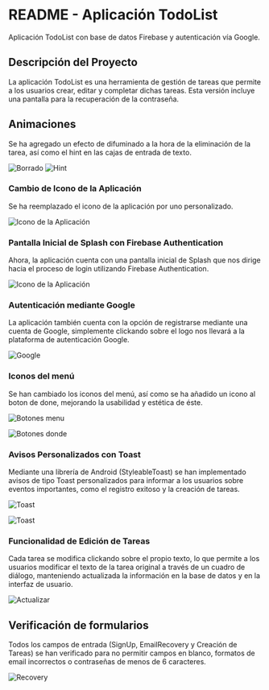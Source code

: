 # README - Aplicación TodoList 

Aplicación TodoList con base de datos Firebase y autenticación vía Google.

## Descripción del Proyecto

La aplicación TodoList es una herramienta de gestión de tareas que permite a los usuarios crear, editar y completar dichas tareas. Esta versión incluye una pantalla para la recuperación de la contraseña.

## Animaciones

Se ha agregado un efecto de difuminado a la hora de la eliminación de la tarea, así como el hint en las cajas de entrada de texto.

![Borrado](/to-do-app/imgReadme/borrado.gif)
![Hint](/to-do-app/imgReadme/hint.gif)

### Cambio de Icono de la Aplicación
Se ha reemplazado el icono de la aplicación por uno personalizado.

![Icono de la Aplicación](/to-do-app/imgReadme/appicon.png)

### Pantalla Inicial de Splash con Firebase Authentication
Ahora, la aplicación cuenta con una pantalla inicial de Splash que nos dirige hacia el proceso de login utilizando Firebase Authentication.

![Icono de la Aplicación](/to-do-app/imgReadme/splash.gif)

### Autenticación mediante Google
La aplicación también cuenta con la opción de registrarse mediante una cuenta de Google, simplemente clickando sobre el logo nos llevará a la plataforma de autenticación Google.

![Google](/to-do-app/imgReadme/google.gif)

### Iconos del menú
Se han cambiado los iconos del menú, así como se ha añadido un icono al boton de done, mejorando la usabilidad y estética de éste. 

![Botones menu](/to-do-app/imgReadme/botonesmenu.png)

![Botones donde](/to-do-app/imgReadme/iconoboton.png)


### Avisos Personalizados con Toast
Mediante una librería de Android (StyleableToast) se han implementado avisos de tipo Toast personalizados para informar a los usuarios sobre eventos importantes, como el registro exitoso y la creación de tareas.

![Toast](/to-do-app/imgReadme/toastpersonalizado.png)

![Toast](/to-do-app/imgReadme/toastpersonalizado2.png)


### Funcionalidad de Edición de Tareas
Cada tarea se modifica clickando sobre el propio texto, lo que permite a los usuarios modificar el texto de la tarea original a través de un cuadro de diálogo, manteniendo actualizada la información en la base de datos y en la interfaz de usuario.

![Actualizar](/to-do-app/imgReadme/update.gif)


## Verificación de formularios
Todos los campos de entrada (SignUp, EmailRecovery y Creación de Tareas) se han verificado para no permitir campos en blanco, formatos de email incorrectos o contraseñas de menos de 6 caracteres. 

![Recovery](/to-do-app/imgReadme/prueba_mail_recovery.gif)
